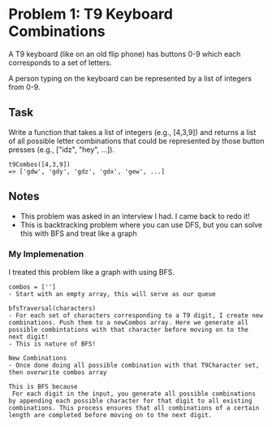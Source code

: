 # Problem 1: T9 Keyboard Combinations

A T9 keyboard (like on an old flip phone) has buttons 0-9 which each corresponds to a set of letters.

A person typing on the keyboard can be represented by a list of integers from 0-9.

## Task

Write a function that takes a list of integers (e.g., [4,3,9]) and returns a list of all possible letter combinations that could be represented by those button presses (e.g., ["idz", "hey", ...]).

```
t9Combos([4,3,9])
=> ['gdw', 'gdy', 'gdz', 'gdx', 'gew', ...]
```

## Notes

-   This problem was asked in an interview I had. I came back to redo it!
-   This is backtracking problem where you can use DFS, but you can solve this with BFS and treat like a graph

### My Implemenation

I treated this problem like a graph with using BFS.

```
combos = ['']
- Start with an empty array, this will serve as our queue

bfsTraversal(characters)
- For each set of characters corresponding to a T9 digit, I create new combinations. Push them to a newCombos array. Here we generate all possible combintations with that character before moving on to the next digit!
- This is nature of BFS!

New Combinations
- Once done doing all possible combination with that T9Character set, then overwrite combos array

This is BFS because
 For each digit in the input, you generate all possible combinations by appending each possible character for that digit to all existing combinations. This process ensures that all combinations of a certain length are completed before moving on to the next digit.

```

